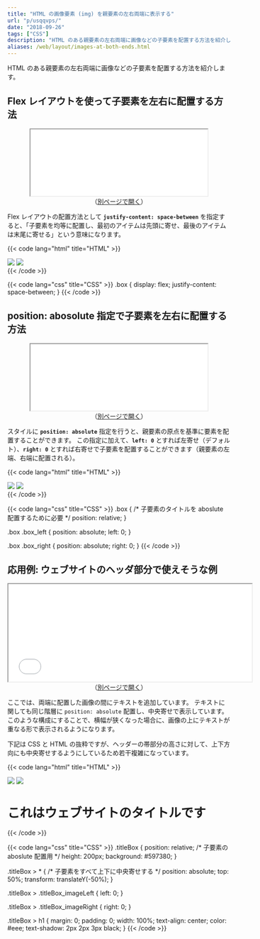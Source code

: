 ```yaml
---
title: "HTML の画像要素 (img) を親要素の左右両端に表示する"
url: "p/usqqvps/"
date: "2018-09-26"
tags: ["CSS"]
description: "HTML のある親要素の左右両端に画像などの子要素を配置する方法を紹介します。"
aliases: /web/layout/images-at-both-ends.html
---
```


HTML のある親要素の左右両端に画像などの子要素を配置する方法を紹介します。


Flex レイアウトを使って子要素を左右に配置する方法
----

<center>
  <iframe width="400" height="150" src="./demo2.html"></iframe>
  <div>（<a target="_blank" href="./demo2.html">別ページで開く</a>）</div>
</center>

Flex レイアウトの配置方法として __`justify-content: space-between`__ を指定すると、「子要素を均等に配置し、最初のアイテムは先頭に寄せ、最後のアイテムは末尾に寄せる」という意味になります。

{{< code lang="html" title="HTML" >}}
<div class="box">
  <img src="tree.png">
  <img src="tree.png">
</div>
{{< /code >}}

{{< code lang="css" title="CSS" >}}
.box {
  display: flex;
  justify-content: space-between;
}
{{< /code >}}


position: abosolute 指定で子要素を左右に配置する方法
----

<center>
  <iframe width="400" height="150" src="./demo1.html"></iframe>
  <div>（<a target="_blank" href="./demo1.html">別ページで開く</a>）</div>
</center>

スタイルに __`position: absolute`__ 指定を行うと、親要素の原点を基準に要素を配置することができます。
この指定に加えて、__`left: 0`__ とすれば左寄せ（デフォルト）、__`right: 0`__ とすれば右寄せで子要素を配置することができます（親要素の左端、右端に配置される）。

{{< code lang="html" title="HTML" >}}
<div class="box">
  <img class="box_left" src="tree.png">
  <img class="box_right" src="tree.png">
</div>
{{< /code >}}

{{< code lang="css" title="CSS" >}}
.box {
  /* 子要素のタイトルを aboslute 配置するために必要 */
  position: relative;
}

.box .box_left {
  position: absolute;
  left: 0;
}

.box .box_right {
  position: absolute;
  right: 0;
}
{{< /code >}}


応用例: ウェブサイトのヘッダ部分で使えそうな例
----

<center>
  <iframe width="550" height="220" src="./demo3.html"></iframe>
  <div>（<a target="_blank" href="./demo3.html">別ページで開く</a>）</div>
</center>

ここでは、両端に配置した画像の間にテキストを追加しています。
テキストに関しても同じ階層に `position: absolute` 配置し、中央寄せで表示しています。
このような構成にすることで、横幅が狭くなった場合に、画像の上にテキストが重なる形で表示されるようになります。

下記は CSS と HTML の抜粋ですが、ヘッダーの帯部分の高さに対して、上下方向にも中央寄せするようにしているため若干複雑になっています。

{{< code lang="html" title="HTML" >}}
<div class="titleBox">
  <img class="titleBox_imageLeft" src="tree.png">
  <img class="titleBox_imageRight" src="tree.png">
  <h1>これはウェブサイトのタイトルです</h1>
</div>
{{< /code >}}

{{< code lang="css" title="CSS" >}}
.titleBox {
  position: relative; /* 子要素の aboslute 配置用 */
  height: 200px;
  background: #597380;
}

.titleBox > * {
  /* 子要素をすべて上下に中央寄せする */
  position: absolute;
  top: 50%;
  transform: translateY(-50%);
}

.titleBox > .titleBox_imageLeft {
  left: 0;
}

.titleBox > .titleBox_imageRight {
  right: 0;
}

.titleBox > h1 {
  margin: 0;
  padding: 0;
  width: 100%;
  text-align: center;
  color: #eee;
  text-shadow: 2px 2px 3px black;
}
{{< /code >}}

